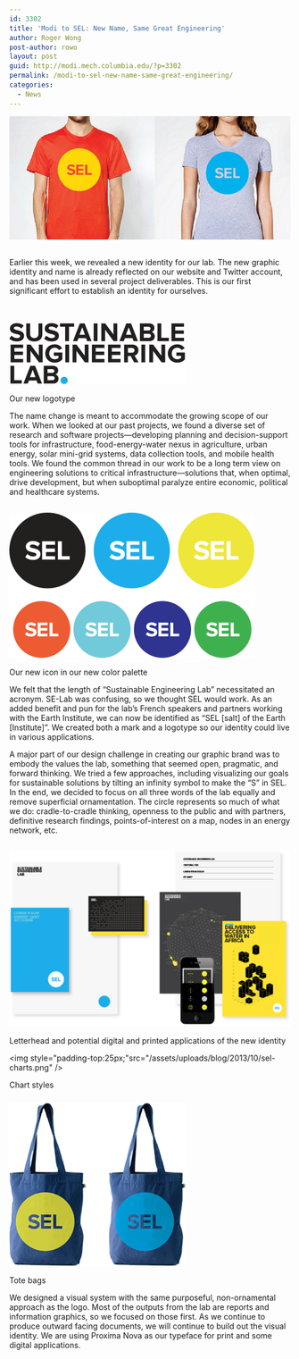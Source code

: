 ```yaml
---
id: 3302
title: 'Modi to SEL: New Name, Same Great Engineering'
author: Roger Wong
post-author: rowo
layout: post
guid: http://modi.mech.columbia.edu/?p=3302
permalink: /modi-to-sel-new-name-same-great-engineering/
categories:
  - News
---
```

<img style="padding-bottom:15px;" src="/assets/uploads/blog/2013/10/sel-shirts.jpg" /> 

Earlier this week, we revealed a new identity for our lab. The new graphic identity and name is already reflected on our website and Twitter account, and has been used in several project deliverables. This is our first significant effort to establish an identity for ourselves.

<!--more-->

<img style="padding-top:35px;" src="/assets/uploads/blog/2013/10/sel-logotype.png" />  


<p class="wp-caption-text">
  Our new logotype
</p>

The name change is meant to accommodate the growing scope of our work. When we looked at our past projects, we found a diverse set of research and software projects—developing planning and decision-support tools for infrastructure, food-energy-water nexus in agriculture, urban energy, solar mini-grid systems, data collection tools, and mobile health tools. We found the common thread in our work to be a long term view on engineering solutions to critical infrastructure—solutions that, when optimal, drive development, but when suboptimal paralyze entire economic, political and healthcare systems.

<img style="padding-top:15px;" src="/assets/uploads/blog/2013/10/sel-mark.png" /> 

<p class="wp-caption-text">
  Our new icon in our new color palette
</p>

We felt that the length of “Sustainable Engineering Lab” necessitated an acronym. SE-Lab was confusing, so we thought SEL would work. As an added benefit and pun for the lab’s French speakers and partners working with the Earth Institute, we can now be identified as “SEL [salt] of the Earth [Institute]”. We created both a mark and a logotype so our identity could live in various applications.

A major part of our design challenge in creating our graphic brand was to embody the values the lab, something that seemed open, pragmatic, and forward thinking. We tried a few approaches, including visualizing our goals for sustainable solutions by tilting an infinity symbol to make the “S” in SEL. In the end, we decided to focus on all three words of the lab equally and remove superficial ornamentation. The circle represents so much of what we do: cradle-to-cradle thinking, openness to the public and with partners, definitive research findings, points-of-interest on a map, nodes in an energy network, etc.

<img style="padding-top:15px;" src="/assets/uploads/blog/2013/10/sel-printed.png" /> 

<p class="wp-caption-text">
  Letterhead and potential digital and printed applications of the new identity
</p>

<img style="padding-top:25px;"src="/assets/uploads/blog/2013/10/sel-charts.png" /> 

<p class="wp-caption-text">
  Chart styles
</p>

<img style="padding-top:10px;" src="/assets/uploads/blog/2013/10/sel-tote.png" /> 

<p class="wp-caption-text">
  Tote bags
</p>

We designed a visual system with the same purposeful, non-ornamental approach as the logo. Most of the outputs from the lab are reports and information graphics, so we focused on those first. As we continue to produce outward facing documents, we will continue to build out the visual identity. We are using Proxima Nova as our typeface for print and some digital applications.
